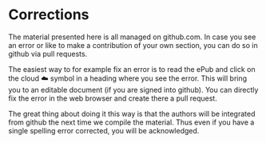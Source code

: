 # Corrections

The material presented here is all managed on github.com. In case you see an error or like to make a contribution of your own section, you can do so in github via pull requests.

The easiest way to for example fix an error is to read the ePub and click on the cloud :cloud: symbol in a heading where you see the error. This will bring you to an editable document (if you are signed into github). You can directly fix the error in the web browser and create there a pull request.

The great thing about doing it this way is that the authors will be integrated from github the next time we compile the material. Thus even if you have a single spelling error corrected, you will be acknowledged.

